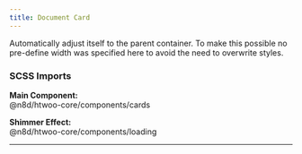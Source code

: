 ```yaml
---
title: Document Card
---
```


Automatically adjust itself to the parent container. To make this possible no pre-define width was specified here to avoid the need to overwrite styles.

### SCSS Imports

**Main Component:**\
@n8d/htwoo-core/components/cards

**Shimmer Effect:**\
@n8d/htwoo-core/components/loading

***